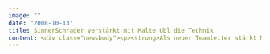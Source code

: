 ```yaml
---
image: ""
date: "2008-10-13"
title: SinnerSchrader verstärkt mit Malte Ubl die Technik
content: <div class="newsbody"><p><strong>Als neuer Teamleiter stärkt Malte Ubl (Technical Director) die technische Basis von SinnerSchrader.</strong></p><p>Malte Ubl (27) ist zum 1. Oktober 2008 als Technical Director bei SinnerSchrader eingestiegen und berichtet an Technikgeschäftsführer Holger Blank. Zuletzt war der diplomierte Wirtschaftsinformatiker Mitglied der Geschäftsleitung bei Schaffhausen ITC Solutions. Daneben war er als Vorstand der Internet-TV-Plattform YUR.tv tätig.</p><p><a class="news-backlink" href="/de/"><svg class="svg-ico svg-ico--arrow-left"><use xlink&#58;href="#arrow-down"></use></svg>Zurück zur Presse Übersicht</a></p></div>
---
```

